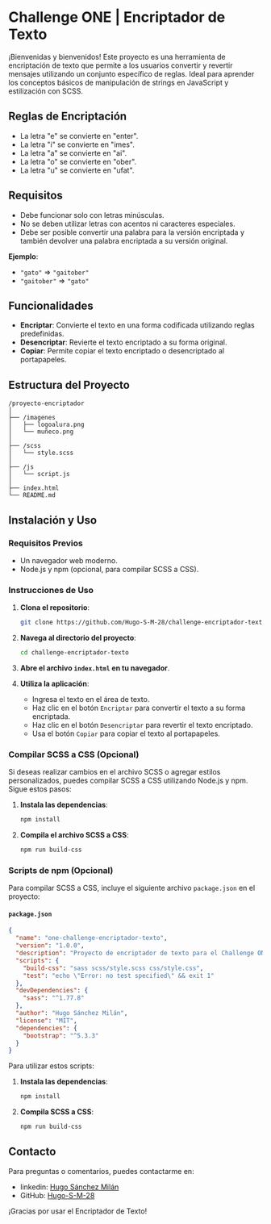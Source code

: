 
# Challenge ONE | Encriptador de Texto

¡Bienvenidas y bienvenidos!
Este proyecto es una herramienta de encriptación de texto que permite a los usuarios convertir y revertir mensajes utilizando un conjunto específico de reglas. Ideal para aprender los conceptos básicos de manipulación de strings en JavaScript y estilización con SCSS.

## Reglas de Encriptación

- La letra "e" se convierte en "enter".
- La letra "i" se convierte en "imes".
- La letra "a" se convierte en "ai".
- La letra "o" se convierte en "ober".
- La letra "u" se convierte en "ufat".

## Requisitos

- Debe funcionar solo con letras minúsculas.
- No se deben utilizar letras con acentos ni caracteres especiales.
- Debe ser posible convertir una palabra para la versión encriptada y también devolver una palabra encriptada a su versión original.

**Ejemplo**:
- `"gato"` => `"gaitober"`
- `"gaitober"` => `"gato"`

## Funcionalidades

- **Encriptar**: Convierte el texto en una forma codificada utilizando reglas predefinidas.
- **Desencriptar**: Revierte el texto encriptado a su forma original.
- **Copiar**: Permite copiar el texto encriptado o desencriptado al portapapeles.

## Estructura del Proyecto

```
/proyecto-encriptador
│
├── /imagenes
│   ├── logoalura.png
│   └── muñeco.png
│
├── /scss
│   └── style.scss
│
├── /js
│   └── script.js
│
├── index.html
└── README.md
```

## Instalación y Uso

### Requisitos Previos

- Un navegador web moderno.
- Node.js y npm (opcional, para compilar SCSS a CSS).

### Instrucciones de Uso

1. **Clona el repositorio**:

   ```bash
   git clone https://github.com/Hugo-S-M-28/challenge-encriptador-texto.git
   ```

2. **Navega al directorio del proyecto**:

   ```bash
   cd challenge-encriptador-texto
   ```

3. **Abre el archivo `index.html` en tu navegador**.

4. **Utiliza la aplicación**:
   - Ingresa el texto en el área de texto.
   - Haz clic en el botón `Encriptar` para convertir el texto a su forma encriptada.
   - Haz clic en el botón `Desencriptar` para revertir el texto encriptado.
   - Usa el botón `Copiar` para copiar el texto al portapapeles.

### Compilar SCSS a CSS (Opcional)

Si deseas realizar cambios en el archivo SCSS o agregar estilos personalizados, puedes compilar SCSS a CSS utilizando Node.js y npm. Sigue estos pasos:

1. **Instala las dependencias**:

   ```bash
   npm install
   ```

2. **Compila el archivo SCSS a CSS**:

   ```bash
   npm run build-css
   ```

### Scripts de npm (Opcional)

Para compilar SCSS a CSS, incluye el siguiente archivo `package.json` en el proyecto:

#### `package.json`

```json
{
  "name": "one-challenge-encriptador-texto",
  "version": "1.0.0",
  "description": "Proyecto de encriptador de texto para el Challenge ONE.",
  "scripts": {
    "build-css": "sass scss/style.scss css/style.css",
    "test": "echo \"Error: no test specified\" && exit 1"
  },
  "devDependencies": {
    "sass": "^1.77.8"
  },
  "author": "Hugo Sánchez Milán",
  "license": "MIT",
  "dependencies": {
    "bootstrap": "^5.3.3"
  }
}
```

Para utilizar estos scripts:

1. **Instala las dependencias**:

   ```bash
   npm install
   ```

2. **Compila SCSS a CSS**:

   ```bash
   npm run build-css
   ```

## Contacto

Para preguntas o comentarios, puedes contactarme en:

- linkedin: [Hugo Sánchez Milán](https://www.linkedin.com/in/hugo-s%C3%A1nchez-mil%C3%A1n-197b81278/)
- GitHub: [Hugo-S-M-28](https://github.com/Hugo-S-M-28)

¡Gracias por usar el Encriptador de Texto!
